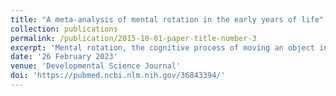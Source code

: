 ```yaml
---
title: "A meta-analysis of mental rotation in the early years of life"
collection: publications
permalink: /publication/2015-10-01-paper-title-number-3
excerpt: 'Mental rotation, the cognitive process of moving an object in mind to predict how it looks in a new orientation, is coupled to intelligence, learning, and educational achievement. On average, adolescent and adult males solve mental rotation tasks slightly better (i.e., faster and/or more accurate) than females. When such behavioral differences emerge during development, however, remains poorly understood. Here we analyzed effect sizes derived from 62 experiments conducted in 1705 infants aged 3–16 months. We found that male infants recognized rotated objects slightly more reliably than female infants. This difference survives correction for small degrees of publication bias. These findings indicate that gender differences in mental rotation are small and not robustly detectable in the first months of postnatal life'
date: '26 February 2023'
venue: 'Developmental Science Journal'
doi: 'https://pubmed.ncbi.nlm.nih.gov/36843394/'
---
```



